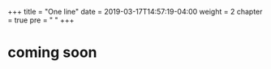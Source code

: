 +++
title = "One line"
date = 2019-03-17T14:57:19-04:00
weight = 2
chapter = true
pre = "<i class='fas fa-pen'></i> "
+++


# coming soon

